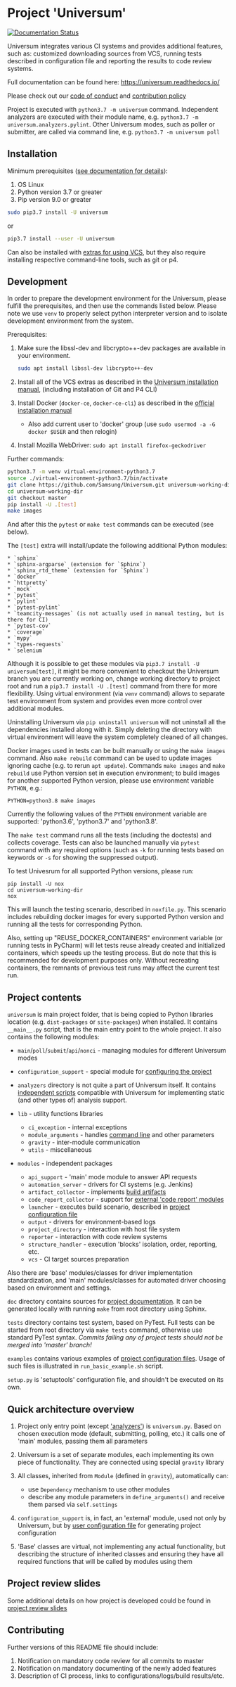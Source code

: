 # Project 'Universum'
[![Documentation Status](https://readthedocs.org/projects/universum/badge/?version=latest)](
https://universum.readthedocs.io/en/latest/?badge=latest)

Universum integrates various CI systems and provides additional features,
such as: customized downloading sources from VCS, running tests
described in configuration file and reporting the results to code review systems.

Full documentation can be found here: https://universum.readthedocs.io/

Please check out our [code of conduct](CODE_OF_CONDUCT.md)
and [contribution policy](.github/CONTRIBUTING.md)

Project is executed with `python3.7 -m universum` command.
Independent analyzers are executed with their module name, e.g. `python3.7 -m universum.analyzers.pylint`.
Other Universum modes, such as poller or submitter, are called via command line, e.g.
`python3.7 -m universum poll`

## Installation

Minimum prerequisites ([see documentation for details](https://universum.readthedocs.io/en/latest/install.html)):
1. OS Linux
2. Python version 3.7 or greater
3. Pip version 9.0 or greater
```bash
sudo pip3.7 install -U universum
```
or
```bash
pip3.7 install --user -U universum
```
Can also be installed with [extras for using VCS](
https://universum.readthedocs.io/en/latest/install.html#vcs-related-extras),  but they also require
installing respective command-line tools, such as git or p4.

## Development

In order to prepare the development environment for the Universum, please fulfill the prerequisites,
and then use the commands listed below. Please note we use `venv` to properly select
python interpreter version and to isolate development environment from the system.

Prerequisites:
1. Make sure the libssl-dev and libcrypto++-dev packages are available in your environment.
    ```bash
    sudo apt install libssl-dev libcrypto++-dev
    ```
2. Install all of the VCS extras as described in the [Universum installation manual](
   https://universum.readthedocs.io/en/latest/install.html#vcs-related-extras),
   (including installation of Git and P4 CLI)
3. Install Docker (`docker-ce`, `docker-ce-cli`) as described in the [official installation manual](
   https://docs.docker.com/engine/installation/linux/ubuntu/#install-using-the-repository)

   * Also add current user to 'docker' group (use `sudo usermod -a -G docker $USER` and then relogin)
4. Install Mozilla WebDriver: `sudo apt install firefox-geckodriver`

Further commands:
```bash
python3.7 -m venv virtual-environment-python3.7
source ./virtual-environment-python3.7/bin/activate
git clone https://github.com/Samsung/Universum.git universum-working-dir
cd universum-working-dir
git checkout master
pip install -U .[test]
make images
```
And after this the `pytest` or `make test` commands can be executed (see below).

The `[test]` extra will install/update the following additional Python modules:

    * `sphinx`
    * `sphinx-argparse` (extension for `Sphinx`)
    * `sphinx_rtd_theme` (extension for `Sphinx`)
    * `docker`
    * `httpretty`
    * `mock`
    * `pytest`
    * `pylint`
    * `pytest-pylint`
    * `teamcity-messages` (is not actually used in manual testing, but is there for CI)
    * `pytest-cov`
    * `coverage`
    * `mypy`
    * `types-requests`
    * `selenium`

Although it is possible to get these modules via `pip3.7 install -U universum[test]`, it might be more convenient
to checkout the Universum branch you are currently working on, change working directory to project root and
run a `pip3.7 install -U .[test]` command from there for more flexibility. Using virtual environment (via `venv`
command) allows to separate test environment from system and provides even more control over additional modules.

Uninstalling Universum via `pip uninstall universum` will not uninstall all the dependencies installed along with it.
Simply deleting the directory with virtual environment will leave the system completely cleaned of all changes.

Docker images used in tests can be built manually or using the `make images` command.
Also `make rebuild` command can be used to update images ignoring cache (e.g. to rerun `apt update`).
Commands `make images` and `make rebuild` use Python version set in execution environment; to build images
for another supported Python version, please use environment variable `PYTHON`, e.g.:
```
PYTHON=python3.8 make images
```
Currently the following values of the `PYTHON` environment variable are supported:
'python3.6', 'python3.7' and 'python3.8'.

The `make test` command runs all the tests (including the doctests) and collects coverage. Tests can also be launched
manually via `pytest` command with any required options (such as `-k` for running tests based on keywords
or `-s` for showing the suppressed output).

To test Univesrum for all supported Python versions, please run:
```
pip install -U nox
cd universum-working-dir
nox
```
This will launch the testing scenario, described in `noxfile.py`. This scenario includes rebuilding docker images
for every supported Python version and running all the tests for corresponding Python.

Also, setting up "REUSE_DOCKER_CONTAINERS" environment variable (or running tests in PyCharm) will let tests
reuse already created and initialized containers, which speeds up the testing process. But do note that this is
recommended for development purposes only. Without recreating containers, the remnants of previous test runs
may affect the current test run.


## Project contents

`universum` is main project folder, that is being copied to Python libraries location
(e.g. `dist-packages` or `site-packages`) when installed.
It contains `__main__.py` script, that is the main entry point to the whole project.
It also contains the following modules:
* `main`/`poll`/`submit`/`api`/`nonci` - managing modules for different Universum modes
* `configuration_support` - special module for [configuring the project](
https://universum.readthedocs.io/en/latest/configuring.html)
* `analyzers` directory is not quite a part of Universum itself. It contains [independent scripts](
https://universum.readthedocs.io/en/latest/code_report.html) compatible with Universum
for implementing static (and other types of) analysis support.
* `lib` - utility functions libraries

  * `ci_exception` - internal exceptions
  * `module_arguments` - handles [command line](
    https://universum.readthedocs.io/en/latest/args.html) and other parameters
  * `gravity` - inter-module communication
  * `utils` - miscellaneous

* `modules` - independent packages

  * `api_support` - 'main' mode module to answer API requests
  * `automation_server` - drivers for CI systems (e.g. Jenkins)
  * `artifact_collector` - implements [build artifacts](
    https://universum.readthedocs.io/en/latest/configuring.html#common-variations-keys)
  * `code_report_collector` - support for [external 'code report' modules](
    https://universum.readthedocs.io/en/latest/code_report.html)
  * `launcher` - executes build scenario, described in [project configuration file](
    https://universum.readthedocs.io/en/latest/configuring.html)
  * `output` - drivers for environment-based logs
  * `project_directory` - interaction with host file system
  * `reporter` - interaction with code review systems
  * `structure_handler` - execution 'blocks' isolation, order, reporting, etc.
  * `vcs` - CI target sources preparation

Also there are 'base' modules/classes for driver implementation standardization,
and 'main' modules/classes for automated driver choosing based on environment and settings.

`doc` directory contains sources for [project documentation](
https://universum.readthedocs.io/en/latest/index.html). It can be generated
locally with running `make` from root directory using Sphinx.

`tests` directory contains test system, based on PyTest. Full tests can be started
from root directory via `make tests` command, otherwise use standard PyTest syntax.
*Commits failing any of project tests should not be merged into 'master' branch!*

`examples` contains various examples of [project configuration files](
https://universum.readthedocs.io/en/latest/configuring.html). Usage of such files
is illustrated in `run_basic_example.sh` script.

`setup.py` is 'setuptools' configuration file, and shouldn't be executed on its own.

## Quick architecture overview

1. Project only entry point (except ['analyzers'](https://universum.readthedocs.io/en/latest/code_report.html))
   is `universum.py`. Based on chosen execution mode (default, submitting, polling, etc.)
   it calls one of 'main' modules, passing them all parameters
2. Universum is a set of separate modules, each implementing its own piece of functionality.
   They are connected using special `gravity` library
3. All classes, inherited from `Module` (defined in `gravity`), automatically can:

   * use `Dependency` mechanism to use other modules
   * describe any module parameters in `define_arguments()` and receive them parsed via `self.settings`

4. `configuration_support` is, in fact, an 'external' module, used not only by Universum,
   but by [user configuration file](https://universum.readthedocs.io/en/latest/configuring.html)
   for generating project configuration
5. 'Base' classes are virtual, not implementing any actual functionality, but describing
   the structure of inherited classes and ensuring they have all required functions
   that will be called by modules using them

## Project review slides

Some additional details on how project is developed could be found in
[project review slides](doc/Universum_ProjectReview_2021-03.pdf)

## Contributing

Further versions of this README file should include:

1. Notification on mandatory code review for all commits to master
2. Notification on mandatory documenting of the newly added features
3. Description of CI process, links to configurations/logs/build results/etc.
